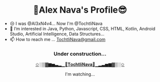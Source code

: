 <h1 align="center">💙Alex Nava's Profile😎</h1>

* 😒 I was @Al3xN4v4... Now I'm @TochtliNava
* 👀 I’m interested in Java, Python, Javascript, CSS, HTML, Kotlin, Android Studio, Artificial Intelligence, Data Structures...
* 📫 How to reach me ... TochtliNava@gmail.com

<h3 align="center">Under construction...</h3>
<p align="center">
<a href="https://github.com/tochtlinava">✩░▒▓▆▅▃▂▁🌙𝐓𝐨𝐜𝐡𝐭𝐥𝐢𝐍𝐚𝐯𝐚🐇▁▂▃▅▆▓▒░✩</a>       
</p>
<p align="center">I'm watching...</p>
